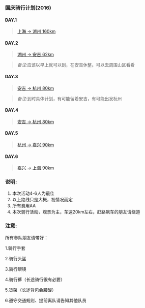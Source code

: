 ### 国庆骑行计划(2016)

#### DAY.1
>[上海 -> 湖州 160km][1]

#### DAY.2
>[湖州 -> 安吉 62km][2]

>_备注_:应该以早上就可以到，在安吉休整，可以去周围山区看看

#### DAY.3
>[安吉 -> 杭州 80km][3]

 >_备注_:到时具体计划，有可能留着安吉，有可能出发杭州

#### DAY.4
 >[安吉 -> 杭州 80km][4]

#### DAY.5
 >[杭州 -> 嘉兴 90km][5]

#### DAY.6
 >[嘉兴 -> 上海 90km][6]

### 说明:
1.  本次活动4-6人为最佳
2.  以上路线只是大概，视情况而定
3.  所有费用AA
4.  本次骑行活动，观景为主，车速20km左右，赶路飙车的朋友请绕道

### 注意:
所有参队朋友请带好：

1.骑行手套

2.骑行头盔

3.骑行眼镜

4.骑行裤（长途骑行很有必要）

5.货架（长途背包会腰酸）

6.遵守交通规则、提前离队请告知其他队员


[1]: (http://www.google.cn/maps/dir/%E4%B8%8A%E6%B5%B7%E5%B8%82/%E6%B5%99%E6%B1%9F%E7%9C%81%E6%B9%96%E5%B7%9E%E5%B8%82/@31.0613485,120.2184217,9z/data=!3m1!4b1!4m14!4m13!1m5!1m1!1s0x35b27040b1f53c33:0x295129423c364a1!2m2!1d121.473701!2d31.230416!1m5!1m1!1s0x344b4b68f92db705:0x34467013b412f4f0!2m2!1d120.086823!2d30.894348!3e2)

[2]: (http://www.google.cn/maps/dir/%E6%B5%99%E6%B1%9F%E7%9C%81%E6%B9%96%E5%B7%9E%E5%B8%82/%E6%B5%99%E6%B1%9F%E7%9C%81%E6%B9%96%E5%B7%9E%E5%B8%82%E5%AE%89%E5%90%89%E5%8E%BF/@30.7671996,119.7405482,11z/data=!3m1!4b1!4m14!4m13!1m5!1m1!1s0x344b4b68f92db705:0x34467013b412f4f0!2m2!1d120.086823!2d30.894348!1m5!1m1!1s0x344b237c9cbf02c1:0x43253d6668b0f907!2m2!1d119.680353!2d30.638675!3e2)

[3]: (http://www.google.cn/maps/dir/%E6%B5%99%E6%B1%9F%E7%9C%81%E6%B9%96%E5%B7%9E%E5%B8%82%E5%AE%89%E5%90%89%E5%8E%BF/%E6%B5%99%E6%B1%9F%E7%9C%81%E6%9D%AD%E5%B7%9E%E5%B8%82/@30.4562782,119.7683686,11z/data=!3m1!4b1!4m14!4m13!1m5!1m1!1s0x344b237c9cbf02c1:0x43253d6668b0f907!2m2!1d119.680353!2d30.638675!1m5!1m1!1s0x344bb629439aaa99:0xa7bfd183824de83a!2m2!1d120.15507!2d30.274085!3e2)

[4]: (http://www.google.cn/maps/dir/%E6%B5%99%E6%B1%9F%E7%9C%81%E6%B9%96%E5%B7%9E%E5%B8%82%E5%AE%89%E5%90%89%E5%8E%BF/%E6%B5%99%E6%B1%9F%E7%9C%81%E6%9D%AD%E5%B7%9E%E5%B8%82/@30.4562782,119.7683686,11z/data=!3m1!4b1!4m14!4m13!1m5!1m1!1s0x344b237c9cbf02c1:0x43253d6668b0f907!2m2!1d119.680353!2d30.638675!1m5!1m1!1s0x344bb629439aaa99:0xa7bfd183824de83a!2m2!1d120.15507!2d30.274085!3e2)

[5]: (http://www.google.cn/maps/dir/%E6%B5%99%E6%B1%9F%E7%9C%81%E6%9D%AD%E5%B7%9E%E5%B8%82/%E6%B5%99%E6%B1%9F%E7%9C%81%E5%98%89%E5%85%B4%E5%B8%82/@30.5130741,120.1716879,10z/data=!3m1!4b1!4m14!4m13!1m5!1m1!1s0x344bb629439aaa99:0xa7bfd183824de83a!2m2!1d120.15507!2d30.274085!1m5!1m1!1s0x35b32508c20d9ca1:0x4e17bcf1a95ead9c!2m2!1d120.758543!2d30.753924!3e2)

[6]: (http://www.google.cn/maps/dir/%E6%B5%99%E6%B1%9F%E7%9C%81%E5%98%89%E5%85%B4%E5%B8%82/%E4%B8%8A%E6%B5%B7%E5%B8%82Shanghai+Shi/@30.989557,120.833902,10z/data=!3m1!4b1!4m14!4m13!1m5!1m1!1s0x35b32508c20d9ca1:0x4e17bcf1a95ead9c!2m2!1d120.758543!2d30.753924!1m5!1m1!1s0x35b27040b1f53c33:0x295129423c364a1!2m2!1d121.473701!2d31.230416!3e2)
